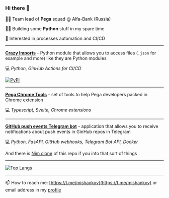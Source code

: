 ### Hi there 👋

👨‍💼 Team lead of **Pega** squad @ Alfa-Bank (Russia)

👨‍💻 Building some **Python** stuff in my spare time

🤔 Interested in processes automation and CI/CD

---

**[Crazy Imports](https://github.com/mishankov/crazy-imports)** - Python module  that allows you to access files (`.json` for example and more) like they are Python modules

💻 *Python, GinHub Actions for CI/CD*

[![PyPI](https://img.shields.io/pypi/v/crazyimports)](https://pypi.org/project/crazyimports/)

---

**[Pega Chrome Tools](https://github.com/mishankov/pega-chrome-tools)** - set of tools to help Pega developers packed in Chrome extension 

💻 *Typescript, Svelte, Chrome extensions*

---

**[GitHub push events Telegram bot](https://github.com/mishankov/github-push-events-telegram-bot)** - application that allows you to receive notifications about push events in GinHub repos in Telegram

💻 *Python, FasAPI, GitHub webhooks, Telegram Bot API, Docker*

And there is [Nim clone](https://github.com/mishankov/github-push-events-telegram-bot-nim) of this repo if you into that sort of things


<!-- [![My GitHub stats](https://github-readme-stats.vercel.app/api?username=mishankov)](https://github.com/anuraghazra/github-readme-stats) -->

---

[![Top Langs](https://github-readme-stats.vercel.app/api/top-langs/?username=mishankov&layout=compact)](https://github.com/anuraghazra/github-readme-stats)

---

📫 How to reach me: [https://t.me/mishankov](https://t.me/mishankov) or email address in my [profile](https://github.com/mishankov)

